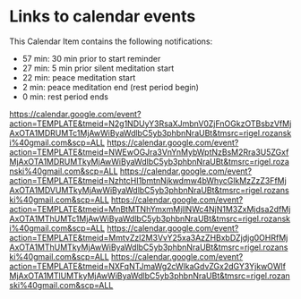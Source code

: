 # Links to calendar events

This Calendar Item contains the following notifications:
 - 57 min:  30 min prior to start reminder
 - 27 min:  5 min prior silent meditation start
 - 22 min:  peace meditation start
 - 2  min:  peace meditation end (rest period begin)
 - 0  min:  rest period ends

https://calendar.google.com/event?action=TEMPLATE&tmeid=N2g1NDUyY3RsaXJmbnV0ZjFnOGkzOTBsbzVfMjAxOTA1MDRUMTc1MjAwWiByaWdlbC5yb3phbnNraUBt&tmsrc=rigel.rozanski%40gmail.com&scp=ALL
https://calendar.google.com/event?action=TEMPLATE&tmeid=NWEwOGJra3VnYnMybWptNzBsM2Rra3U5ZGxfMjAxOTA1MDRUMTkyMjAwWiByaWdlbC5yb3phbnNraUBt&tmsrc=rigel.rozanski%40gmail.com&scp=ALL
https://calendar.google.com/event?action=TEMPLATE&tmeid=NzhtcHI1bmtnNjkwdmw4bWhycGlkMzZzZ3FfMjAxOTA1MDVUMTkyMjAwWiByaWdlbC5yb3phbnNraUBt&tmsrc=rigel.rozanski%40gmail.com&scp=ALL
https://calendar.google.com/event?action=TEMPLATE&tmeid=MnBtMTNhYmxmMjllNWc4NjN1M3ZxMjdsa2dfMjAxOTA1MThUMTc1MjAwWiByaWdlbC5yb3phbnNraUBt&tmsrc=rigel.rozanski%40gmail.com&scp=ALL
https://calendar.google.com/event?action=TEMPLATE&tmeid=MmtvZzl2M3VvY25xa3AzZHBxbDZjdjg0OHRfMjAxOTA1MThUMTkyMjAwWiByaWdlbC5yb3phbnNraUBt&tmsrc=rigel.rozanski%40gmail.com&scp=ALL
https://calendar.google.com/event?action=TEMPLATE&tmeid=NXFqNTJmaWg2cWlkaGdvZGx2dGY3YjkwOWlfMjAxOTA1MTlUMTkyMjAwWiByaWdlbC5yb3phbnNraUBt&tmsrc=rigel.rozanski%40gmail.com&scp=ALL



